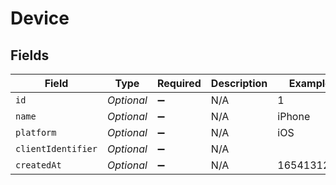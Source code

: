 # Device


## Fields

| Field              | Type               | Required           | Description        | Example            |
| ------------------ | ------------------ | ------------------ | ------------------ | ------------------ |
| `id`               | *Optional<Double>* | :heavy_minus_sign: | N/A                | 1                  |
| `name`             | *Optional<String>* | :heavy_minus_sign: | N/A                | iPhone             |
| `platform`         | *Optional<String>* | :heavy_minus_sign: | N/A                | iOS                |
| `clientIdentifier` | *Optional<String>* | :heavy_minus_sign: | N/A                |                    |
| `createdAt`        | *Optional<Double>* | :heavy_minus_sign: | N/A                | 1654131230         |